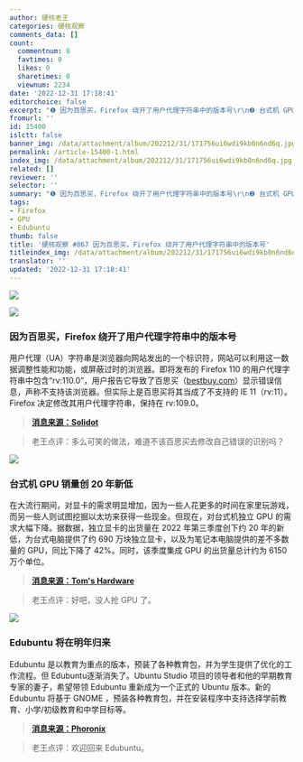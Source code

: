 ```yaml
---
author: 硬核老王
categories: 硬核观察
comments_data: []
count:
  commentnum: 0
  favtimes: 0
  likes: 0
  sharetimes: 0
  viewnum: 2234
date: '2022-12-31 17:18:41'
editorchoice: false
excerpt: "❶ 因为百思买，Firefox 绕开了用户代理字符串中的版本号\r\n❷ 台式机 GPU 销量创 20 年新低\r\n❸ Edubuntu 将在明年归来"
fromurl: ''
id: 15400
islctt: false
banner_img: /data/attachment/album/202212/31/171756ui6wdi9kb0n6nd6q.jpg
permalink: /article-15400-1.html
index_img: /data/attachment/album/202212/31/171756ui6wdi9kb0n6nd6q.jpg
related: []
reviewer: ''
selector: ''
summary: "❶ 因为百思买，Firefox 绕开了用户代理字符串中的版本号\r\n❷ 台式机 GPU 销量创 20 年新低\r\n❸ Edubuntu 将在明年归来"
tags:
- Firefox
- GPU
- Edubuntu
thumb: false
title: '硬核观察 #867 因为百思买，Firefox 绕开了用户代理字符串中的版本号'
titleindex_img: /data/attachment/album/202212/31/171756ui6wdi9kb0n6nd6q.jpg
translator: ''
updated: '2022-12-31 17:18:41'
---
```


![](/data/attachment/album/202212/31/171756ui6wdi9kb0n6nd6q.jpg)


![](/data/attachment/album/202212/31/171802l00wno09vd9dbp0f.jpg)


### 因为百思买，Firefox 绕开了用户代理字符串中的版本号


用户代理（UA）字符串是浏览器向网站发出的一个标识符，网站可以利用这一数据调整性能和功能，或屏蔽过时的浏览器。即将发布的 Firefox 110 的用户代理字符串中包含“rv:110.0”，用户报告它导致了百思买（[bestbuy.com](http://bestbuy.com/)）显示错误信息，声称不支持该浏览器。但实际上是百思买将其当成了不支持的 IE 11（rv:11）。Firefox 决定修改其用户代理字符串，保持在 rv:109.0。



> 
> **[消息来源：Solidot](https://www.solidot.org/story?sid=73776)**
> 
> 
> 



> 
> 老王点评：多么可笑的做法，难道不该百思买去修改自己错误的识别吗？
> 
> 
> 


![](/data/attachment/album/202212/31/171812go3mjpg1xom3lrdz.jpg)


### 台式机 GPU 销量创 20 年新低


在大流行期间，对显卡的需求明显增加，因为一些人花更多的时间在家里玩游戏，而另一些人则试图挖掘以太坊来获得一些现金。但现在，对台式机独立 GPU 的需求大幅下降。据数据，独立显卡的出货量在 2022 年第三季度创下约 20 年的新低，为台式电脑提供了约 690 万块独立显卡，以及为笔记本电脑提供的差不多数量的 GPU，同比下降了 42%。同时，该季度集成 GPU 的出货量总计约为 6150 万个单位。



> 
> **[消息来源：Tom's Hardware](https://www.tomshardware.com/news/sales-of-desktop-graphics-cards-hit-20-year-low)**
> 
> 
> 



> 
> 老王点评：好吧，没人抢 GPU 了。
> 
> 
> 


![](/data/attachment/album/202212/31/171825ybq673wnwbz3wc02.jpg)


### Edubuntu 将在明年归来


Edubuntu 是以教育为重点的版本，预装了各种教育包，并为学生提供了优化的工作流程。但 Edubuntu逐渐消失了。Ubuntu Studio 项目的领导者和他的早期教育专家的妻子，希望带领 Edubuntu 重新成为一个正式的 Ubuntu 版本。新的 Edubuntu 将基于 GNOME ，预装各种教育包，并在安装程序中支持选择学前教育、小学/初级教育和中学目标等。



> 
> **[消息来源：Phoronix](https://www.phoronix.com/news/Edubuntu-2023)**
> 
> 
> 



> 
> 老王点评：欢迎回来 Edubuntu。
> 
> 
>